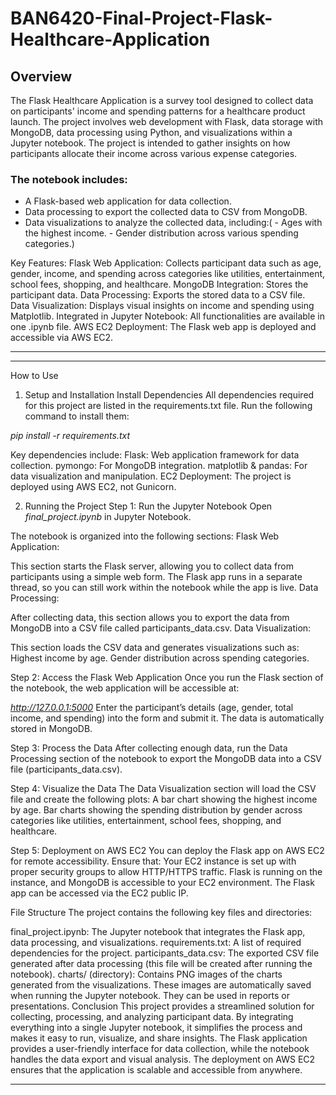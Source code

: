 # BAN6420-Final-Project-Flask-Healthcare-Application

## Overview
The Flask Healthcare Application is a survey tool designed to collect data on participants' income and spending patterns for a healthcare product launch. The project involves web development with Flask, data storage with MongoDB, data processing using Python, and visualizations within a Jupyter notebook. The project is intended to gather insights on how participants allocate their income across various expense categories.

### The notebook includes:
- A Flask-based web application for data collection.
- Data processing to export the collected data to CSV from MongoDB.
- Data visualizations to analyze the collected data, including:(
             - Ages with the highest income.
             - Gender distribution across various spending categories.)

Key Features:
Flask Web Application: Collects participant data such as age, gender, income, and spending across categories like utilities, entertainment, school fees, shopping, and healthcare.
MongoDB Integration: Stores the participant data.
Data Processing: Exports the stored data to a CSV file.
Data Visualization: Displays visual insights on income and spending using Matplotlib.
Integrated in Jupyter Notebook: All functionalities are available in one .ipynb file.
AWS EC2 Deployment: The Flask web app is deployed and accessible via AWS EC2.
*****

*****
How to Use
1. Setup and Installation
Install Dependencies
All dependencies required for this project are listed in the requirements.txt file. Run the following command to install them:

*pip install -r requirements.txt*

Key dependencies include:
Flask: Web application framework for data collection.
pymongo: For MongoDB integration.
matplotlib & pandas: For data visualization and manipulation.
EC2 Deployment: The project is deployed using AWS EC2, not Gunicorn.

2. Running the Project
Step 1: Run the Jupyter Notebook
Open *final_project.ipynb* in Jupyter Notebook.

The notebook is organized into the following sections:
Flask Web Application:

This section starts the Flask server, allowing you to collect data from participants using a simple web form.
The Flask app runs in a separate thread, so you can still work within the notebook while the app is live.
Data Processing:

After collecting data, this section allows you to export the data from MongoDB into a CSV file called participants_data.csv.
Data Visualization:

This section loads the CSV data and generates visualizations such as:
Highest income by age.
Gender distribution across spending categories.

Step 2: Access the Flask Web Application
Once you run the Flask section of the notebook, the web application will be accessible at:

*http://127.0.0.1:5000*
Enter the participant’s details (age, gender, total income, and spending) into the form and submit it. The data is automatically stored in MongoDB.

Step 3: Process the Data
After collecting enough data, run the Data Processing section of the notebook to export the MongoDB data into a CSV file (participants_data.csv).

Step 4: Visualize the Data
The Data Visualization section will load the CSV file and create the following plots:
A bar chart showing the highest income by age.
Bar charts showing the spending distribution by gender across categories like utilities, entertainment, school fees, shopping, and healthcare.

Step 5: Deployment on AWS EC2
You can deploy the Flask app on AWS EC2 for remote accessibility. Ensure that:
Your EC2 instance is set up with proper security groups to allow HTTP/HTTPS traffic.
Flask is running on the instance, and MongoDB is accessible to your EC2 environment.
The Flask app can be accessed via the EC2 public IP.


File Structure
The project contains the following key files and directories:

final_project.ipynb: The Jupyter notebook that integrates the Flask app, data processing, and visualizations.
requirements.txt: A list of required dependencies for the project.
participants_data.csv: The exported CSV file generated after data processing (this file will be created after running the notebook).
charts/ (directory):
Contains PNG images of the charts generated from the visualizations. These images are automatically saved when running the Jupyter notebook. They can be used in reports or presentations.
Conclusion
This project provides a streamlined solution for collecting, processing, and analyzing participant data. By integrating everything into a single Jupyter notebook, it simplifies the process and makes it easy to run, visualize, and share insights. The Flask application provides a user-friendly interface for data collection, while the notebook handles the data export and visual analysis. The deployment on AWS EC2 ensures that the application is scalable and accessible from anywhere.
*****
